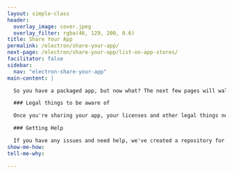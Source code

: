 ```yaml
---
layout: simple-class
header:
  overlay_image: cover.jpeg
  overlay_filter: rgba(46, 129, 200, 0.6)
title: Share Your App
permalink: /electron/share-your-app/
next-page: /electron/share-your-app/list-on-app-stores/
facilitator: false
sidebar:
  nav: "electron-share-your-app"
main-content: |

  So you have a packaged app, but now what? The next few pages will walk through how to make apps easy to find and download. The Electron team keeps the [source of truth](https://github.com/electron/electron/blob/master/docs/tutorial/application-distribution.md) for application distribution.

  ### Legal things to be aware of

  Once you're sharing your app, your licenses and other legal things need to be in order. We recommend that you [choose the right license for your project](https://help.github.com/articles/licensing-a-repository/) early on to avoid headaches in the future.

  ### Getting Help

  If you have any issues and need help, we've created a repository for you! If you have any questions throughout this course, go here to open an issue and ask a question: [On Demand Electron App Repo](https://github.com/githubschool/on-demand-electron-app).
show-me-how:
tell-me-why:

---
```

